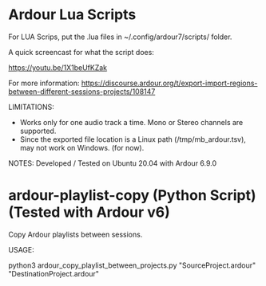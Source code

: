 
# Ardour Lua Scripts


For LUA Scrips, put the .lua files in ~/.config/ardour7/scripts/ folder.

A quick screencast for what the script does:

https://youtu.be/1X1beUfKZak


For more information: 
https://discourse.ardour.org/t/export-import-regions-between-different-sessions-projects/108147


LIMITATIONS:

- Works only for one audio track a time. Mono or Stereo channels are supported.
- Since the exported file location is a Linux path (/tmp/mb_ardour.tsv), may not work on Windows. (for now). 

NOTES:
Developed / Tested on Ubuntu 20.04 with Ardour 6.9.0



# ardour-playlist-copy (Python Script) (Tested with Ardour v6)
Copy Ardour playlists between sessions.

USAGE:

python3 ardour_copy_playlist_between_projects.py "SourceProject.ardour" "DestinationProject.ardour"
